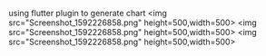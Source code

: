 using flutter plugin to generate chart
<span>
<img src="Screenshot_1592226858.png" height=500,width=500>
  </span>
  <span>
<img src="Screenshot_1592226858.png" height=500,width=500>
</span>
<img src="Screenshot_1592226858.png" height=500,width=500>
